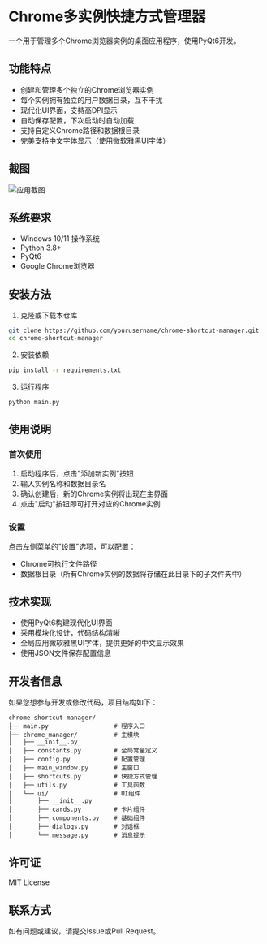 # Chrome多实例快捷方式管理器

一个用于管理多个Chrome浏览器实例的桌面应用程序，使用PyQt6开发。

## 功能特点

- 创建和管理多个独立的Chrome浏览器实例
- 每个实例拥有独立的用户数据目录，互不干扰
- 现代化UI界面，支持高DPI显示
- 自动保存配置，下次启动时自动加载
- 支持自定义Chrome路径和数据根目录
- 完美支持中文字体显示（使用微软雅黑UI字体）

## 截图

![应用截图](screenshots/main.png)

## 系统要求

- Windows 10/11 操作系统
- Python 3.8+
- PyQt6
- Google Chrome浏览器

## 安装方法

1. 克隆或下载本仓库
```bash
git clone https://github.com/yourusername/chrome-shortcut-manager.git
cd chrome-shortcut-manager
```

2. 安装依赖
```bash
pip install -r requirements.txt
```

3. 运行程序
```bash
python main.py
```

## 使用说明

### 首次使用

1. 启动程序后，点击"添加新实例"按钮
2. 输入实例名称和数据目录名
3. 确认创建后，新的Chrome实例将出现在主界面
4. 点击"启动"按钮即可打开对应的Chrome实例

### 设置

点击左侧菜单的"设置"选项，可以配置：

- Chrome可执行文件路径
- 数据根目录（所有Chrome实例的数据将存储在此目录下的子文件夹中）

## 技术实现

- 使用PyQt6构建现代化UI界面
- 采用模块化设计，代码结构清晰
- 全局应用微软雅黑UI字体，提供更好的中文显示效果
- 使用JSON文件保存配置信息

## 开发者信息

如果您想参与开发或修改代码，项目结构如下：

```
chrome-shortcut-manager/
├── main.py                  # 程序入口
├── chrome_manager/          # 主模块
│   ├── __init__.py
│   ├── constants.py         # 全局常量定义
│   ├── config.py            # 配置管理
│   ├── main_window.py       # 主窗口
│   ├── shortcuts.py         # 快捷方式管理
│   ├── utils.py             # 工具函数
│   └── ui/                  # UI组件
│       ├── __init__.py
│       ├── cards.py         # 卡片组件
│       ├── components.py    # 基础组件
│       ├── dialogs.py       # 对话框
│       └── message.py       # 消息提示
```

## 许可证

MIT License

## 联系方式

如有问题或建议，请提交Issue或Pull Request。 